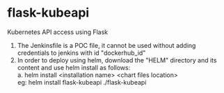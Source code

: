 # flask-kubeapi
Kubernetes API access using Flask

1. The Jenkinsfile is a POC file, it cannot be used without adding credentials to jenkins with id "dockerhub_id"
2. In order to deploy using helm, download the "HELM" directory and its content and use helm install as follows:
  <br>a. helm install \<installation name\> \<chart files location\>
  <br>eg: helm install flask-kubeapi ./flask-kubeapi
